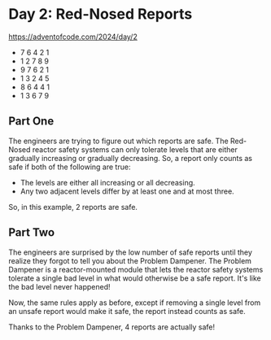 Day 2: Red-Nosed Reports  
=================================  
https://adventofcode.com/2024/day/2

* 7 6 4 2 1
* 1 2 7 8 9
* 9 7 6 2 1
* 1 3 2 4 5
* 8 6 4 4 1
* 1 3 6 7 9

## Part One

The engineers are trying to figure out which reports are safe. The Red-Nosed reactor safety systems can only tolerate levels that are either gradually increasing or gradually decreasing. So, a report only counts as safe if both of the following are true:
* The levels are either all increasing or all decreasing.
* Any two adjacent levels differ by at least one and at most three.  

So, in this example, 2 reports are safe.

## Part Two
The engineers are surprised by the low number of safe reports until they realize they forgot to tell you about the Problem Dampener.
The Problem Dampener is a reactor-mounted module that lets the reactor safety systems tolerate a single bad level in what would otherwise be a safe report. It's like the bad level never happened!

Now, the same rules apply as before, except if removing a single level from an unsafe report would make it safe, the report instead counts as safe.

Thanks to the Problem Dampener, 4 reports are actually safe!
